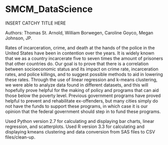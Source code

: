 # SMCM_DataScience

INSERT CATCHY TITLE HERE

Authors: Thomas St. Arnold, William Borwegen, Caroline Goyco, Megan Johnson, JP.

Rates of incarceration, crime, and death at the hands of the police in the United States have been in contention over the years. It is widely known that we as a country incarcerate five to seven times the amount of prisoners that other countries do. Our goal is to prove that there is a correlation between socioeconomic status and its impact on crime rate, incarceration rates, and police killings, and to suggest possible methods to aid in lowering these rates. Through the use of linear regression and k-means clustering, we were able to analyze data found in different datasets, and this will hopefully prove helpful for the making of policy and programs that can aid those below the poverty level. Previous government programs have proved helpful to prevent and rehabilitate ex-offenders, but many cities simply do not have the funds to support these programs, in which case it is our opinion that the federal government should step in to fund these programs.

Used Python version 2.7 for calculating and displaying bar charts, linear regression, and scatterplots. Used R version 3.3 for calculating and displaying kmeans clustering and data conversion from SAS files to CSV files/clean-up.
